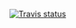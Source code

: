 [![Travis status](https://api.travis-ci.org/no-hope/slf4j-logging.png)](https://travis-ci.org/no-hope/slf4j-logging)
